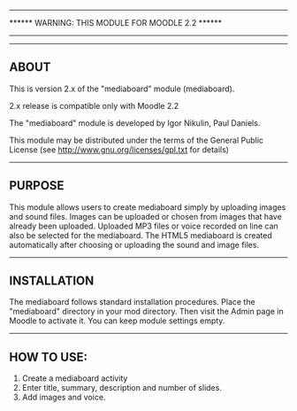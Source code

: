 ********************************************************************************************* 
****** WARNING: THIS MODULE FOR MOODLE 2.2 ****** 
*********************************************************************************************

--------
ABOUT
--------
This is version 2.x of the "mediaboard" module (mediaboard).

2.x release is compatible only with Moodle 2.2

The "mediaboard" module is developed by
    Igor Nikulin, Paul Daniels.

This module may be distributed under the terms of the General Public License
(see http://www.gnu.org/licenses/gpl.txt for details)

-----------
PURPOSE
-----------
This module allows users to create mediaboard simply by uploading images and sound files.
Images can be uploaded or chosen from images that have already been uploaded.
Uploaded MP3 files or voice recorded on line can also be selected for the mediaboard.
The HTML5 mediaboard is created automatically after choosing or uploading the sound and image files.

----------------
INSTALLATION
----------------
The mediaboard follows standard installation procedures. Place the "mediaboard" directory in your mod directory. Then visit the Admin page in Moodle to activate it. You can keep module settings empty.

----------------
HOW TO USE:
----------------
1. Create a mediaboard activity
2. Enter title, summary, description and number of slides.
3. Add images and voice.
